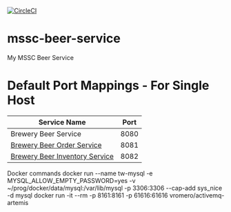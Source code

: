 [![CircleCI](https://circleci.com/gh/twolak88/mssc-beer-service.svg?style=svg&circle-token=d4f359a636bc1ac3105be9fe5e47574aa7d94275)](https://app.circleci.com/pipelines/github/twolak88/mssc-beer-service?branch=master)

# mssc-beer-service
My MSSC Beer Service 

# Default Port Mappings - For Single Host
| Service Name | Port | 
| --------| -----|
| Brewery Beer Service | 8080 |
| [Brewery Beer Order Service](https://github.com/twolak88/mssc-beer-order-service) | 8081 |
| [Brewery Beer Inventory Service](https://github.com/twolak88/mssc-beer-inventory-service) | 8082 |

Docker commands
docker run --name tw-mysql -e MYSQL_ALLOW_EMPTY_PASSWORD=yes -v ~/prog/docker/data/mysql:/var/lib/mysql -p 3306:3306 --cap-add sys_nice -d mysql
docker run -it --rm -p 8161:8161 -p 61616:61616 vromero/activemq-artemis